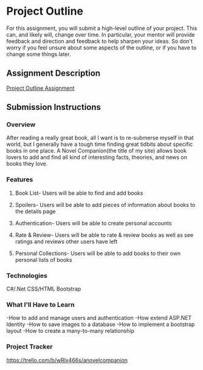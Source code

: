 # Project Outline
For this assignment, you will submit a high-level outline of your project. This can, and likely will, change over time. In particular, your mentor will provide feedback and direction and feedback to help sharpen your ideas. So don't worry if you feel unsure about some aspects of the outline, or if you have to change some things later.

## Assignment Description
[Project Outline Assignment](https://education.launchcode.org/liftoff/assignments/project-outline/)

## Submission Instructions

### Overview
After reading a really great book, all I want is to re-submerse myself 
in that world, but I generally have a tough time finding great tidbits 
about specific books in one place. A Novel Companion(the title of my 
site) allows book lovers to add and find all kind of interesting facts, 
theories, and news on books they love. 

### Features
1. Book List- Users will be able to find and add books

2. Spoilers- Users will be able to add pieces of information about 
books to the details page 

3. Authentication- Users will be able to create personal accounts

4. Rate & Review- Users will be able to rate & review books as well 
as see ratings and reviews other users have left

5. Personal Collections- Users will be able to add books to their own
personal lists of books

### Technologies
C#/.Net
CSS/HTML 
Bootstrap

### What I'll Have to Learn
-How to add and manage users and authentication
-How extend ASP.NET Identity
-How to save images to a database
-How to implement a bootstrap layout 
-How to create a many-to-many relationship

### Project Tracker
https://trello.com/b/wRlx466s/anovelcompanion
